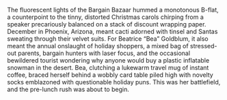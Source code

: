 The fluorescent lights of the Bargain Bazaar hummed a monotonous B-flat, a counterpoint to the tinny, distorted Christmas carols chirping from a speaker precariously balanced on a stack of discount wrapping paper.  December in Phoenix, Arizona, meant cacti adorned with tinsel and Santas sweating through their velvet suits.  For Beatrice “Bea” Goldblum, it also meant the annual onslaught of holiday shoppers, a mixed bag of stressed-out parents, bargain hunters with laser focus, and the occasional bewildered tourist wondering why anyone would buy a plastic inflatable snowman in the desert.  Bea, clutching a lukewarm travel mug of instant coffee, braced herself behind a wobbly card table piled high with novelty socks emblazoned with questionable holiday puns.  This was her battlefield, and the pre-lunch rush was about to begin.
